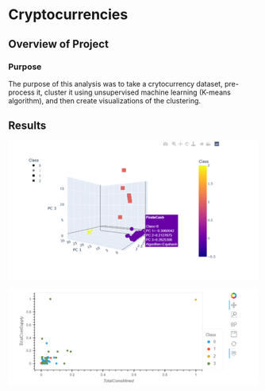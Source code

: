 # Cryptocurrencies

## Overview of Project

### Purpose
The purpose of this analysis was to take a crytocurrency dataset, pre-process it, cluster it using unsupervised machine learning (K-means algorithm), and then create visualizations of the clustering. 
## Results
![3d plot](https://github.com/Nveatch/Cryptocurrencies/blob/main/Resources/3d_plot.png)

![Scatter plot](https://github.com/Nveatch/Cryptocurrencies/blob/main/Resources/scatter.png)
